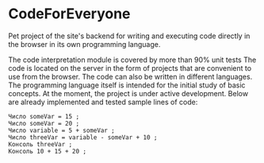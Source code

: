 # CodeForEveryone
Pet project of the site's backend for writing and executing code directly in the browser in its own programming language.
<p>The code interpretation module is covered by more than 90% unit tests
The code is located on the server in the form of projects that are convenient to use from the browser. 
The code can also be written in different languages. The programming language itself is intended for the initial study of basic concepts. 
At the moment, the project is under active development. Below are already implemented and tested sample lines of code:</p>


```
Число someVar = 15 ;
Число someVar = 20 ;
Число variable = 5 + someVar ;
Число threeVar = variable - someVar + 10 ;
Консоль threeVar ;
Консоль 10 + 15 + 20 ;
```
